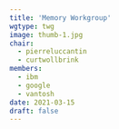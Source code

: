 ```yaml
---
title: 'Memory Workgroup'
wgtype: twg
image: thumb-1.jpg
chair:
  - pierreluccantin
  - curtwollbrink
members:
  - ibm
  - google
  - vantosh
date: 2021-03-15
draft: false
---
```

